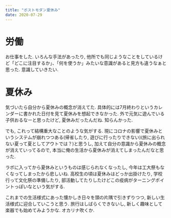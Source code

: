 ```yaml
---
title: "ポストモダン夏休み"
date: 2020-07-29
---
```


# 労働
お仕事をした. いろんな手法があったり, 他所でも同じようなことをしているけど「どこに注目するか」、「何を使うか」みたいな意識があると見方も違うなぁと思った.
意識していきたい.

# 夏休み
気づいたら自分から夏休みの概念が消えてた. 具体的には7月終わりというカレンダーに書かれた日付を見て夏休みを想起できなかった. 外で元気に遊んでいる子供おるなーと思ったけど, 夏休みだったんだね. 知らんかった.

でも, これって結構重大なことのような気がする. 現にコロナの影響で夏休みというシステムが崩れつつある(帰省したり, 遊びに行ったりできない)(旅に出られない夏って夏としてアウトでは？)と思うし, 加えて自分の意識から夏休みの概念が消えていってるので, 本当に俺の生活から夏休みが消えてしまったんだなと思った.

ラボに入ってから夏休みというものは感じられなくなったし, 今年は工大祭もなくなってしまったから悲しいね. 高校生の頃は夏休みはどっか出掛けたり, 学校行って文化祭の準備したり, 部活動してたりしたけどこの疫病がターニングポイントっぽいなという気がする.

これまでの生活様式にあった懐かしき日々を頭の片隅で引きずりつつ, 新しい生活様式に迎合していこうと思う. 旅行はしばらくできないし, 新しく趣味として楽器でも始めてみようかな. オカリナ吹くか.